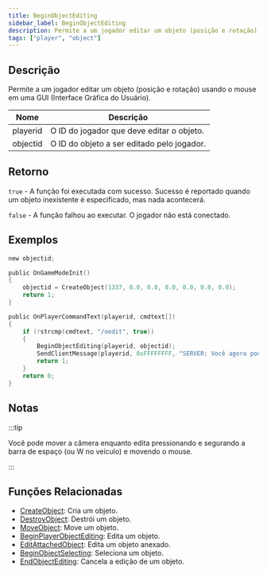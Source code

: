 ```yaml
---
title: BeginObjectEditing
sidebar_label: BeginObjectEditing
description: Permite a um jogador editar um objeto (posição e rotação) usando o mouse em uma GUI (Interface Gráfica do Usuário).
tags: ["player", "object"]
---
```


<VersionWarn version='omp v1.1.0.2612' />

## Descrição

Permite a um jogador editar um objeto (posição e rotação) usando o mouse em uma GUI (Interface Gráfica do Usuário).

| Nome     | Descrição                                         |
| -------- | ------------------------------------------------- |
| playerid | O ID do jogador que deve editar o objeto.        |
| objectid | O ID do objeto a ser editado pelo jogador.       |

## Retorno

`true` - A função foi executada com sucesso. Sucesso é reportado quando um objeto inexistente é especificado, mas nada acontecerá.

`false` - A função falhou ao executar. O jogador não está conectado.

## Exemplos

```c
new objectid;

public OnGameModeInit()
{
    objectid = CreateObject(1337, 0.0, 0.0, 0.0, 0.0, 0.0, 0.0);
    return 1;
}

public OnPlayerCommandText(playerid, cmdtext[])
{
    if (!strcmp(cmdtext, "/oedit", true))
    {
        BeginObjectEditing(playerid, objectid);
        SendClientMessage(playerid, 0xFFFFFFFF, "SERVER: Você agora pode editar o objeto!");
        return 1;
    }
    return 0;
}
```

## Notas

:::tip

Você pode mover a câmera enquanto edita pressionando e segurando a barra de espaço (ou W no veículo) e movendo o mouse.

:::

## Funções Relacionadas

- [CreateObject](CreateObject): Cria um objeto.
- [DestroyObject](DestroyObject): Destrói um objeto.
- [MoveObject](MoveObject): Move um objeto.
- [BeginPlayerObjectEditing](BeginPlayerObjectEditing): Edita um objeto.
- [EditAttachedObject](EditAttachedObject): Edita um objeto anexado.
- [BeginObjectSelecting](BeginObjectSelecting): Seleciona um objeto.
- [EndObjectEditing](EndObjectEditing): Cancela a edição de um objeto.